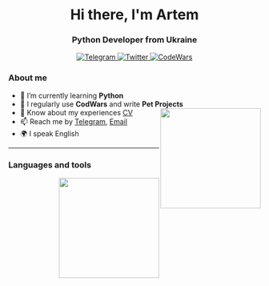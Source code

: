 <div id="header" align="center">

<h1>Hi there, I'm Artem</h1>
<h3>Python Developer from Ukraine</h3>
</div>
<div id="socials" align="center">
<a href="https://t.me/rozghrom">
    <img src="https://img.shields.io/badge/Telegram-black?style=for-the-badge&logo=Telegram&logoColor=white" alt="Telegram"/>
</a>
<a href="https://x.com/rozghrom">
    <img src="https://img.shields.io/badge/Twitter-black?style=for-the-badge&logo=Twitter&logoColor=white" alt="Twitter"/>
</a>
<a href="https://www.codewars.com/users/rozghrom">
    <img src="https://img.shields.io/badge/CodeWars-black?style=for-the-badge&logo=codewars&logoColor=white" alt="CodeWars"/>
</a>
</div>

### About me
- 🧠 I’m currently learning **Python**
- 📝 I regularly use **CodWars** and write **Pet Projects**
- 📄 Know about my experiences [CV](cv-link)  <img align="right" src="https://gifer.com/ru/embed/XOsa" width="200">
- 📫 Reach me by [Telegram](https://t.me/rozghrom), [Email](raz15753@gmail.com)
- 🌍 I speak English

---

### Languages and tools




<img align="right" src="https://media.tenor.com/4WvV9GY4yTEAAAAi/azur-lane-game.gif" width="200">


<!--
**rozghrom/rozghrom** is a ✨ _special_ ✨ repository because its `README.md` (this file) appears on your GitHub profile.

Here are some ideas to get you started:

- 🔭 I’m currently working on ...
- 🌱 I’m currently learning ...
- 👯 I’m looking to collaborate on ...
- 🤔 I’m looking for help with ...
- 💬 Ask me about ...
- 📫 How to reach me: ...
- 😄 Pronouns: ...
- ⚡ Fun fact: ...
-->
